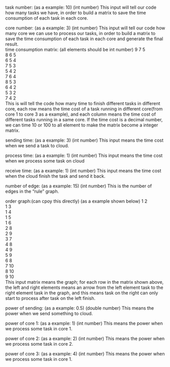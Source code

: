 task number: (as a example: 10) (int number) 
This input will tell our code how many  tasks we have, in order to build a matrix to save the time consumption of each task in each core.  

core number: (as a example: 3) (int number) 
This input will tell our code how many  core we can use to process our tasks, in order to build a matrix to save the time consumption of each task in each core and generate the final result.  
time consumption matrix: (all elements should be int number) 
9 7 5   
8 6 5   
6 5 4   
7 5 3   
5 4 2   
7 6 4   
8 5 3   
6 4 2   
5 3 2   
7 4 2   
This is will tell the code how many time to finish different tasks in different core, each row means the time cost of a task running in different core(from core 1 to core 3 as a example), and each column means the time cost of different tasks running in a same core. If the time cost is a decimal number, we can time 10 or 100 to all element to make the matrix become a integer matrix. 

sending time: (as a example: 3) (int number) 
 This input means the time cost when we send a task to cloud. 

process time: (as a example: 1) (int number) 
 This input means the time cost when we process some task on cloud 

receive time: (as a example: 1) (int number) 
This input means the time cost when the cloud finish the task and send it back. 

number of edge: (as a example: 15) (int number) 
 This is the number of edges in the “rule” graph. 

order graph:(can cpoy this directly) 
(as a example shown below)
1 2   
1 3   
1 4   
1 5   
1 6   
2 8   
2 9   
3 7   
4 8   
4 9   
5 9   
6 8   
7 10   
8 10   
9 10   
This input matrix means the graph; for each row in the matrix shown above, the left and right elements means an arrow from the left element task to the right element task in the graph, and this means task on the right can only start to process after task on the left finish.  

power of sending: (as a example: 0.5) (double number) 
 This means the power when we send something to cloud. 

power of core 1:  (as a example: 1) (int number) 
 This means the power when we process some task in core 1. 

power of core 2: (as a example: 2) (int number) 
 This means the power when we process some task in core 2. 

power of core 3: (as a example: 4) (int number) 
 This means the power when we process some task in core 1. 
  
